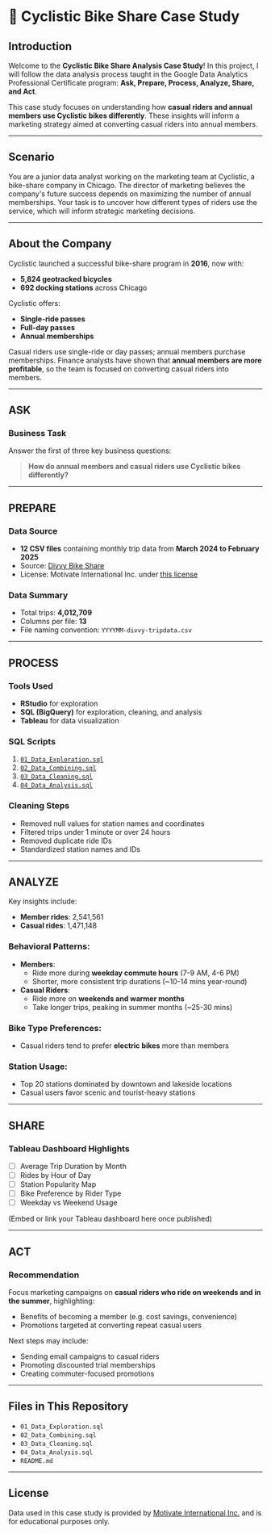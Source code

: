 # 📅 Cyclistic Bike Share Case Study

##  Introduction
Welcome to the **Cyclistic Bike Share Analysis Case Study**! In this project, I will follow the data analysis process taught in the Google Data Analytics Professional Certificate program: **Ask, Prepare, Process, Analyze, Share, and Act**.

This case study focuses on understanding how **casual riders and annual members use Cyclistic bikes differently**. These insights will inform a marketing strategy aimed at converting casual riders into annual members.

---

##  Scenario
You are a junior data analyst working on the marketing team at Cyclistic, a bike-share company in Chicago. The director of marketing believes the company's future success depends on maximizing the number of annual memberships. Your task is to uncover how different types of riders use the service, which will inform strategic marketing decisions.

---

##  About the Company
Cyclistic launched a successful bike-share program in **2016**, now with:
- **5,824 geotracked bicycles**
- **692 docking stations** across Chicago

Cyclistic offers:
- **Single-ride passes**
- **Full-day passes**
- **Annual memberships**

Casual riders use single-ride or day passes; annual members purchase memberships. Finance analysts have shown that **annual members are more profitable**, so the team is focused on converting casual riders into members.

---

##  ASK
### Business Task
Answer the first of three key business questions:
> **How do annual members and casual riders use Cyclistic bikes differently?**

---

##  PREPARE
###  Data Source
- **12 CSV files** containing monthly trip data from **March 2024 to February 2025**
- Source: [Divvy Bike Share](https://divvybikes.com/system-data)
- License: Motivate International Inc. under [this license](https://ride.divvybikes.com/data-license-agreement)

###  Data Summary
- Total trips: **4,012,709**
- Columns per file: **13**
- File naming convention: `YYYYMM-divvy-tripdata.csv`

---

##  PROCESS
### Tools Used
- **RStudio** for exploration
- **SQL (BigQuery)** for exploration, cleaning, and analysis
- **Tableau** for data visualization

### SQL Scripts
1. [`01_Data_Exploration.sql`](01_Data_Exploration.sql)
2. [`02_Data_Combining.sql`](02_Data_Combining.sql)
3. [`03_Data_Cleaning.sql`](03_Data_Cleaning.sql)
4. [`04_Data_Analysis.sql`](04_Data_Analysis.sql)

### Cleaning Steps
- Removed null values for station names and coordinates
- Filtered trips under 1 minute or over 24 hours
- Removed duplicate ride IDs
- Standardized station names and IDs

---

##  ANALYZE
Key insights include:
- **Member rides**: 2,541,561
- **Casual rides**: 1,471,148

### Behavioral Patterns:
- **Members**:
  - Ride more during **weekday commute hours** (7-9 AM, 4-6 PM)
  - Shorter, more consistent trip durations (~10-14 mins year-round)
- **Casual Riders**:
  - Ride more on **weekends and warmer months**
  - Take longer trips, peaking in summer months (~25-30 mins)

### Bike Type Preferences:
- Casual riders tend to prefer **electric bikes** more than members

### Station Usage:
- Top 20 stations dominated by downtown and lakeside locations
- Casual users favor scenic and tourist-heavy stations

---

##  SHARE
### Tableau Dashboard Highlights
- [ ] Average Trip Duration by Month
- [ ] Rides by Hour of Day
- [ ] Station Popularity Map
- [ ] Bike Preference by Rider Type
- [ ] Weekday vs Weekend Usage

(Embed or link your Tableau dashboard here once published)

---

##  ACT
### Recommendation
Focus marketing campaigns on **casual riders who ride on weekends and in the summer**, highlighting:
- Benefits of becoming a member (e.g. cost savings, convenience)
- Promotions targeted at converting repeat casual users

Next steps may include:
- Sending email campaigns to casual riders
- Promoting discounted trial memberships
- Creating commuter-focused promotions

---

##  Files in This Repository
- `01_Data_Exploration.sql`
- `02_Data_Combining.sql`
- `03_Data_Cleaning.sql`
- `04_Data_Analysis.sql`
- `README.md`

---

##  License
Data used in this case study is provided by [Motivate International Inc.](https://ride.divvybikes.com/data-license-agreement) and is for educational purposes only.

